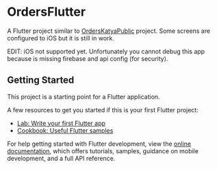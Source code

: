 # OrdersFlutter

A Flutter project similar to [OrdersKatyaPublic](https://github.com/Zalezny/OrderKatyaPublic) project. Some screens are configured to iOS but it is still in work.

EDIT: iOS not supported yet. Unfortunately you cannot debug this app because is missing firebase and api config (for security).

## Getting Started

This project is a starting point for a Flutter application.

A few resources to get you started if this is your first Flutter project:

- [Lab: Write your first Flutter app](https://docs.flutter.dev/get-started/codelab)
- [Cookbook: Useful Flutter samples](https://docs.flutter.dev/cookbook)

For help getting started with Flutter development, view the
[online documentation](https://docs.flutter.dev/), which offers tutorials,
samples, guidance on mobile development, and a full API reference.
